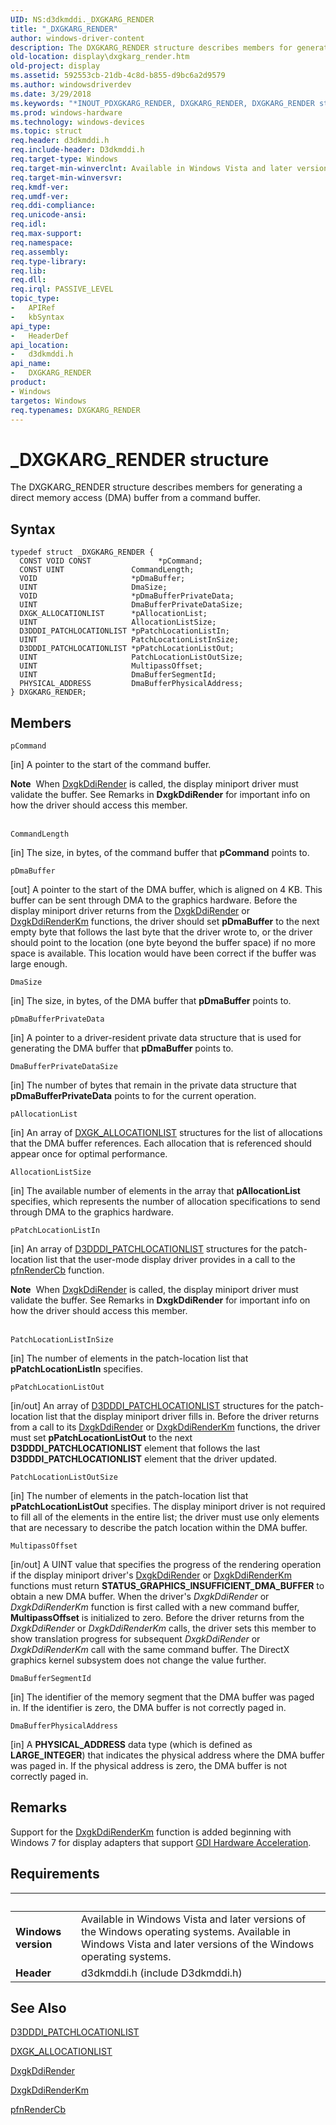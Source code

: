 ```yaml
---
UID: NS:d3dkmddi._DXGKARG_RENDER
title: "_DXGKARG_RENDER"
author: windows-driver-content
description: The DXGKARG_RENDER structure describes members for generating a direct memory access (DMA) buffer from a command buffer.
old-location: display\dxgkarg_render.htm
old-project: display
ms.assetid: 592553cb-21db-4c8d-b855-d9bc6a2d9579
ms.author: windowsdriverdev
ms.date: 3/29/2018
ms.keywords: "*INOUT_PDXGKARG_RENDER, DXGKARG_RENDER, DXGKARG_RENDER structure [Display Devices], DmStructs_a297ffab-b45d-4c92-820c-0ef11849445e.xml, _DXGKARG_RENDER, d3dkmddi/DXGKARG_RENDER, display.dxgkarg_render"
ms.prod: windows-hardware
ms.technology: windows-devices
ms.topic: struct
req.header: d3dkmddi.h
req.include-header: D3dkmddi.h
req.target-type: Windows
req.target-min-winverclnt: Available in Windows Vista and later versions of the Windows operating systems.
req.target-min-winversvr: 
req.kmdf-ver: 
req.umdf-ver: 
req.ddi-compliance: 
req.unicode-ansi: 
req.idl: 
req.max-support: 
req.namespace: 
req.assembly: 
req.type-library: 
req.lib: 
req.dll: 
req.irql: PASSIVE_LEVEL
topic_type:
-	APIRef
-	kbSyntax
api_type:
-	HeaderDef
api_location:
-	d3dkmddi.h
api_name:
-	DXGKARG_RENDER
product:
- Windows
targetos: Windows
req.typenames: DXGKARG_RENDER
---
```


# _DXGKARG_RENDER structure
The DXGKARG_RENDER structure describes members for generating a direct memory access (DMA) buffer from a command buffer.

## Syntax
```
typedef struct _DXGKARG_RENDER {
  CONST VOID CONST               *pCommand;
  CONST UINT               CommandLength;
  VOID                     *pDmaBuffer;
  UINT                     DmaSize;
  VOID                     *pDmaBufferPrivateData;
  UINT                     DmaBufferPrivateDataSize;
  DXGK_ALLOCATIONLIST      *pAllocationList;
  UINT                     AllocationListSize;
  D3DDDI_PATCHLOCATIONLIST *pPatchLocationListIn;
  UINT                     PatchLocationListInSize;
  D3DDDI_PATCHLOCATIONLIST *pPatchLocationListOut;
  UINT                     PatchLocationListOutSize;
  UINT                     MultipassOffset;
  UINT                     DmaBufferSegmentId;
  PHYSICAL_ADDRESS         DmaBufferPhysicalAddress;
} DXGKARG_RENDER;
```

## Members


`pCommand`

[in] A pointer to the start of the command buffer.

<div class="alert"><b>Note</b>  When <a href="https://msdn.microsoft.com/fd634768-5e1e-4f40-82fd-5ef69148c3d7">DxgkDdiRender</a> is called, the display miniport driver must validate the buffer. See Remarks in <b>DxgkDdiRender</b> for important info on how the driver should access this member.</div>
<div> </div>

`CommandLength`

[in] The size, in bytes, of the command buffer that <b>pCommand</b> points to.

`pDmaBuffer`

[out] A pointer to the start of the DMA buffer, which is aligned on 4 KB. This buffer can be sent through DMA to the graphics hardware. Before the display miniport driver returns from the <a href="https://msdn.microsoft.com/fd634768-5e1e-4f40-82fd-5ef69148c3d7">DxgkDdiRender</a> or <a href="https://msdn.microsoft.com/5841934d-7e0a-4bb8-a7f8-17d8c0af351f">DxgkDdiRenderKm</a> functions, the driver should set <b>pDmaBuffer</b> to the next empty byte that follows the last byte that the driver wrote to, or the driver should point to the location (one byte beyond the buffer space) if no more space is available. This location would have been correct if the buffer was large enough.

`DmaSize`

[in] The size, in bytes, of the DMA buffer that <b>pDmaBuffer</b> points to.

`pDmaBufferPrivateData`

[in] A pointer to a driver-resident private data structure that is used for generating the DMA buffer that <b>pDmaBuffer</b> points to.

`DmaBufferPrivateDataSize`

[in] The number of bytes that remain in the private data structure that <b>pDmaBufferPrivateData</b> points to for the current operation.

`pAllocationList`

[in] An array of <a href="https://msdn.microsoft.com/library/windows/hardware/ff560975">DXGK_ALLOCATIONLIST</a> structures for the list of allocations that the DMA buffer references. Each allocation that is referenced should appear once for optimal performance.

`AllocationListSize`

[in] The available number of elements in the array that <b>pAllocationList</b> specifies, which represents the number of allocation specifications to send through DMA to the graphics hardware.

`pPatchLocationListIn`

[in] An array of <a href="https://msdn.microsoft.com/library/windows/hardware/ff544630">D3DDDI_PATCHLOCATIONLIST</a> structures for the patch-location list that the user-mode display driver provides in a call to the <a href="https://msdn.microsoft.com/f242162e-6237-469c-b178-5a51dcf69e32">pfnRenderCb</a> function.

<div class="alert"><b>Note</b>  When <a href="https://msdn.microsoft.com/fd634768-5e1e-4f40-82fd-5ef69148c3d7">DxgkDdiRender</a> is called, the display miniport driver must validate the buffer. See Remarks in <b>DxgkDdiRender</b> for important info on how the driver should access this member.</div>
<div> </div>

`PatchLocationListInSize`

[in] The number of elements in the patch-location list that <b>pPatchLocationListIn</b> specifies.

`pPatchLocationListOut`

[in/out] An array of <a href="https://msdn.microsoft.com/library/windows/hardware/ff544630">D3DDDI_PATCHLOCATIONLIST</a> structures for the patch-location list that the display miniport driver fills in. Before the driver returns from a call to its <a href="https://msdn.microsoft.com/fd634768-5e1e-4f40-82fd-5ef69148c3d7">DxgkDdiRender</a> or <a href="https://msdn.microsoft.com/5841934d-7e0a-4bb8-a7f8-17d8c0af351f">DxgkDdiRenderKm</a> functions, the driver must set <b>pPatchLocationListOut</b> to the next <b>D3DDDI_PATCHLOCATIONLIST</b> element that follows the last <b>D3DDDI_PATCHLOCATIONLIST</b> element that the driver updated.

`PatchLocationListOutSize`

[in] The number of elements in the patch-location list that <b>pPatchLocationListOut</b> specifies. The display miniport driver is not required to fill all of the elements in the entire list; the driver must use only elements that are necessary to describe the patch location within the DMA buffer.

`MultipassOffset`

[in/out] A UINT value that specifies the progress of the rendering operation if the display miniport driver's <a href="https://msdn.microsoft.com/fd634768-5e1e-4f40-82fd-5ef69148c3d7">DxgkDdiRender</a> or <a href="https://msdn.microsoft.com/5841934d-7e0a-4bb8-a7f8-17d8c0af351f">DxgkDdiRenderKm</a> functions must return <b>STATUS_GRAPHICS_INSUFFICIENT_DMA_BUFFER</b> to obtain a new DMA buffer. When the driver's <i>DxgkDdiRender</i> or <i>DxgkDdiRenderKm</i> function is first called with a new command buffer, <b>MultipassOffset</b> is initialized to zero. Before the driver returns from the <i>DxgkDdiRender</i> or <i>DxgkDdiRenderKm</i> calls, the driver sets this member to show translation progress for subsequent <i>DxgkDdiRender</i> or <i>DxgkDdiRenderKm</i> call with the same command buffer. The DirectX graphics kernel subsystem does not change the value further.

`DmaBufferSegmentId`

[in] The identifier of the memory segment that the DMA buffer was paged in. If the identifier is zero, the DMA buffer is not correctly paged in.

`DmaBufferPhysicalAddress`

[in] A <b>PHYSICAL_ADDRESS</b> data type (which is defined as <b>LARGE_INTEGER</b>) that indicates the physical address where the DMA buffer was paged in. If the physical address is zero, the DMA buffer is not correctly paged in.

## Remarks
Support for the <a href="https://msdn.microsoft.com/5841934d-7e0a-4bb8-a7f8-17d8c0af351f">DxgkDdiRenderKm</a> function is added beginning with Windows 7 for display adapters that support <a href="https://msdn.microsoft.com/03db58e6-a6d5-4b6f-ba71-d22a985f9c57">GDI Hardware Acceleration</a>.

## Requirements
| &nbsp; | &nbsp; |
| ---- |:---- |
| **Windows version** | Available in Windows Vista and later versions of the Windows operating systems. Available in Windows Vista and later versions of the Windows operating systems. |
| **Header** | d3dkmddi.h (include D3dkmddi.h) |

## See Also

<a href="https://msdn.microsoft.com/library/windows/hardware/ff544630">D3DDDI_PATCHLOCATIONLIST</a>



<a href="https://msdn.microsoft.com/library/windows/hardware/ff560975">DXGK_ALLOCATIONLIST</a>



<a href="https://msdn.microsoft.com/fd634768-5e1e-4f40-82fd-5ef69148c3d7">DxgkDdiRender</a>



<a href="https://msdn.microsoft.com/5841934d-7e0a-4bb8-a7f8-17d8c0af351f">DxgkDdiRenderKm</a>



<a href="https://msdn.microsoft.com/f242162e-6237-469c-b178-5a51dcf69e32">pfnRenderCb</a>
